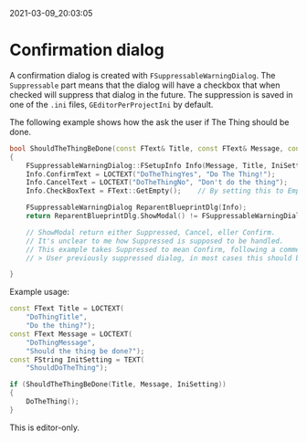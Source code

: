 2021-03-09_20:03:05

# Confirmation dialog

A confirmation dialog is created with `FSuppressableWarningDialog`.
The `Suppressable` part means that the dialog will have a checkbox that when checked will suppress that dialog in the future.
The suppression is saved in one of the `.ini` files, `GEditorPerProjectIni` by default.

The following example shows how the ask the user if The Thing should be done.
```cpp
bool ShouldTheThingBeDone(const FText& Title, const FText& Message, const FString& InitSetting)
{
    FSuppressableWarningDialog::FSetupInfo Info(Message, Title, IniSetting);
    Info.ConfirmText = LOCTEXT("DoTheThingYes", "Do The Thing!");
    Info.CancelText = LOCTEXT("DoTheThingNo", "Don't do the thing");
    Info.CheckBoxText = FText::GetEmpty();    // By setting this to Empty we prevent suppressing.

    FSuppressableWarningDialog ReparentBlueprintDlg(Info);
    return ReparentBlueprintDlg.ShowModal() != FSuppressableWarningDialog::Cancel;

    // ShowModal return either Suppressed, Cancel, eller Confirm.
    // It's unclear to me how Suppressed is supposed to be handled.
    // This example takes Suppressed to mean Confirm, following a comment in the Engine source:
    // > User previously suppressed dialog, in most cases this should be treated as confirm.

}
```

Example usage:
```cpp
const FText Title = LOCTEXT(
    "DoThingTitle",
    "Do the thing?");
const FText Message = LOCTEXT(
    "DoThingMessage",
    "Should the thing be done?");
const FString InitSetting = TEXT(
    "ShouldDoTheThing");

if (ShouldTheThingBeDone(Title, Message, IniSetting))
{
    DoTheThing();
}
```

This is editor-only.